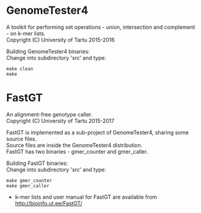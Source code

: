 # GenomeTester4
A toolkit for performing set operations - union, intersection and complement - on k-mer lists.  
Copyright (C) University of Tartu 2015-2016

Building GenomeTester4 binaries:  
Change into subdirectory 'src' and type:
```
make clean
make
```
# FastGT 
An alignment-free genotype caller.  
Copyright (C) University of Tartu 2015-2017  
  
FastGT is implemented as a sub-project of GenomeTester4, sharing some source files.  
Source files are inside the GenomeTester4 distribution.  
FastGT has two binaries - gmer_counter and gmer_caller.  
  
Building FastGT binaries:  
Change into subdirectory 'src\' and type:  
```
make gmer_counter
make gmer_caller
```
* k-mer lists and user manual for FastGT are available from http://bioinfo.ut.ee/FastGT/
